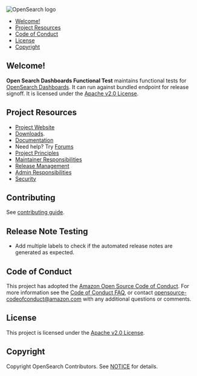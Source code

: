 ![OpenSearch logo](OpenSearch.svg)

- [Welcome!](#welcome)
- [Project Resources](#project-resources)
- [Code of Conduct](#code-of-conduct)
- [License](#license)
- [Copyright](#copyright)

## Welcome!

**Open Search Dashboards Functional Test** maintains functional tests for [OpenSearch Dashboards](https://github.com/opensearch-project/OpenSearch-Dashboards). It can run against bundled endpoint for release signoff. It is licensed under the [Apache v2.0 License](LICENSE.txt).

## Project Resources

- [Project Website](https://opensearch.org/)
- [Downloads](https://opensearch.org/downloads.html).
- [Documentation](https://docs-beta.opensearch.org/)
- Need help? Try [Forums](https://discuss.opendistrocommunity.dev/)
- [Project Principles](https://opensearch.org/#principles)
- [Maintainer Responsibilities](MAINTAINERS.md)
- [Release Management](RELEASING.md)
- [Admin Responsibilities](ADMINS.md)
- [Security](SECURITY.md)

## Contributing

See [contributing guide](CONTRIBUTING.md).

## Release Note Testing

- Add multiple labels to check if the automated release notes are generated as expected.

## Code of Conduct

This project has adopted the [Amazon Open Source Code of Conduct](CODE_OF_CONDUCT.md). For more information see the [Code of Conduct FAQ](https://aws.github.io/code-of-conduct-faq), or contact [opensource-codeofconduct@amazon.com](mailto:opensource-codeofconduct@amazon.com) with any additional questions or comments.

## License

This project is licensed under the [Apache v2.0 License](LICENSE.txt).

## Copyright

Copyright OpenSearch Contributors. See [NOTICE](NOTICE.txt) for details.
